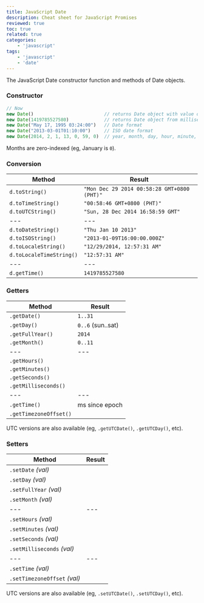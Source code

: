```yaml
---
title: JavaScript Date
description: Cheat sheet for JavaScript Promises
reviewed: true
toc: true
related: true
categories:
    - 'javascript'
tags:
    - 'javascript'
    - 'date'
---
```


The JavaScript Date constructor function and methods of Date objects.

<!--more-->

### Constructor

```js
// Now
new Date()                          // returns Date object with value of now
new Date(1419785527580)             // returns Date object from milliseconds since epoch
new Date("May 17, 1995 03:24:00")   // Date format
new Date("2013-03-01T01:10:00")     // ISO date format
new Date(2014, 2, 1, 13, 0, 59, 0)  // year, month, day, hour, minute, second, milliseconds
```

Months are zero-indexed (eg, January is `0`).

### Conversion

| Method                   | Result                                      |
| ------------------------ | ------------------------------------------- |
| `d.toString()`           | `"Mon Dec 29 2014 00:58:28 GMT+0800 (PHT)"` |
| `d.toTimeString()`       | `"00:58:46 GMT+0800 (PHT)"`                 |
| `d.toUTCString()`        | `"Sun, 28 Dec 2014 16:58:59 GMT"`           |
| ---                      | ---                                         |
| `d.toDateString()`       | `"Thu Jan 10 2013"`                         |
| `d.toISOString()`        | `"2013-01-09T16:00:00.000Z"`                |
| `d.toLocaleString()`     | `"12/29/2014, 12:57:31 AM"`                 |
| `d.toLocaleTimeString()` | `"12:57:31 AM"`                             |
| ---                      | ---                                         |
| `d.getTime()`            | `1419785527580`                             |

### Getters

| Method                 | Result            |
| ---------------------- | ----------------- |
| `.getDate()`           | `1..31`           |
| `.getDay()`            | `0..6` (sun..sat) |
| `.getFullYear()`       | `2014`            |
| `.getMonth()`          | `0..11`           |
| ---                    | ---               |
| `.getHours()`          |                   |
| `.getMinutes()`        |                   |
| `.getSeconds()`        |                   |
| `.getMilliseconds()`   |                   |
| ---                    | ---               |
| `.getTime()`           | ms since epoch    |
| `.getTimezoneOffset()` |                   |

UTC versions are also available (eg, `.getUTCDate()`, `.getUTCDay()`, etc).

### Setters

| Method                       | Result |
| ---------------------------- | ------ |
| `.setDate` _(val)_           |        |
| `.setDay` _(val)_            |        |
| `.setFullYear` _(val)_       |        |
| `.setMonth` _(val)_          |        |
| ---                          | ---    |
| `.setHours` _(val)_          |        |
| `.setMinutes` _(val)_        |        |
| `.setSeconds` _(val)_        |        |
| `.setMilliseconds` _(val)_   |        |
| ---                          | ---    |
| `.setTime` _(val)_           |        |
| `.setTimezoneOffset` _(val)_ |        |

UTC versions are also available (eg, `.setUTCDate()`, `.setUTCDay()`, etc).